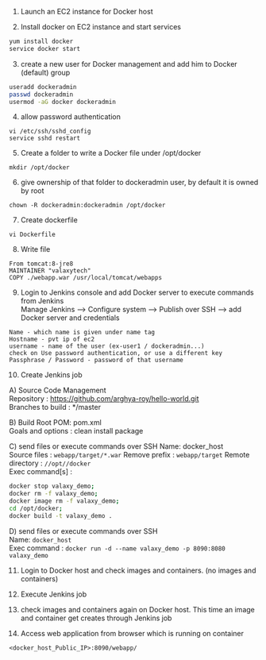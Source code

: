 


1. Launch an EC2 instance for Docker host

2. Install docker on EC2 instance and start services 
  ```sh 
  yum install docker
  service docker start
  ```

3. create a new user for Docker management and add him to Docker (default) group
```sh
useradd dockeradmin
passwd dockeradmin
usermod -aG docker dockeradmin
```
4. allow password authentication
```
vi /etc/ssh/sshd_config
service sshd restart 
```


5. Create a folder to write a Docker file under /opt/docker
```
mkdir /opt/docker
```
6. give ownership of that folder to dockeradmin user, by default it is owned by root
```
chown -R dockeradmin:dockeradmin /opt/docker
```

7. Create dockerfile
```
vi Dockerfile
```
8. Write file
```
From tomcat:8-jre8  
MAINTAINER "valaxytech"  
COPY ./webapp.war /usr/local/tomcat/webapps
```

9. Login to Jenkins console and add Docker server to execute commands from Jenkins  
Manage Jenkins --> Configure system -->  Publish over SSH --> add Docker server and credentials
```
Name - which name is given under name tag
Hostname - pvt ip of ec2
username - name of the user (ex-user1 / dockeradmin...)
check on Use password authentication, or use a different key
Passphrase / Password - password of that username
```


10. Create Jenkins job 

A) Source Code Management  
 Repository : https://github.com/arghya-roy/hello-world.git  
 Branches to build : */master  

B) Build
 Root POM: pom.xml  
 Goals and options : clean install package  
 
C) send files or execute commands over SSH
 Name: docker_host  
 Source files	: `webapp/target/*.war`
 Remove prefix	: `webapp/target`
 Remote directory	: `//opt//docker`  
 Exec command[s]	: 
  ```sh
  docker stop valaxy_demo;
  docker rm -f valaxy_demo;
  docker image rm -f valaxy_demo;
  cd /opt/docker;
  docker build -t valaxy_demo .
  ```

D) send files or execute commands over SSH  
  Name: `docker_host`  
  Exec command	: `docker run -d --name valaxy_demo -p 8090:8080 valaxy_demo`  

11. Login to Docker host and check images and containers. (no images and containers)

12. Execute Jenkins job

13. check images and containers again on Docker host. This time an image and container get creates through Jenkins job

14. Access web application from browser which is running on container
```
<docker_host_Public_IP>:8090/webapp/
```

